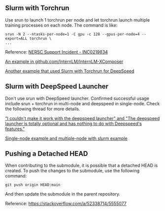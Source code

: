 ## Slurm with Torchrun
Use srun to launch 1 torchrun per node and let torchrun launch multiple training processes on each node. The command is like:

```
srun -N 2 --ntasks-per-node=1 -C gpu -c 128 --gpus-per-node=4 --export=ALL torchrun \
...
```

Reference: [NERSC Support Incident - INC0219834](https://nersc.servicenowservices.com/nav_to.do?uri=%2Fincident.do%3Fsys_id%3Df0acdac21b02c610ac81a820f54bcb0a%26sysparm_stack%3Dincident_list.do%3Fsysparm_query%3Dactive%3Dtrue)

[An example in github.com/InternLM/InternLM-XComposer](https://github.com/InternLM/InternLM-XComposer/blob/04e0d530ece2d5b15fad6733ab7a375531e00c97/projects/ShareGPT4V/scripts/sharegpt4v/slurm_pretrain_7b.sh#L32)

[Another example that used Slurm with Torchrun for DeepSpeed](https://github.com/woojinsoh/Megatron-DeepSpeed-Slurm/blob/master/megatron_ds_mnmg.slurm)

## Slurm with DeepSpeed Launcher
Don't use srun with DeepSpeed launcher. Confirmed successful usage include srun + torchrun in multi-node and deepspeed in single-node. Check the following thread for more details.

["I couldn't make it work with the deepspeed launcher" and "The deepspeed launcher is totally optional and has nothing to do with Deepspeed's features."](https://github.com/microsoft/DeepSpeed/issues/2025)

[Single-node example and multiple-node with slurm example](https://github.com/bigscience-workshop/Megatron-DeepSpeed/?tab=readme-ov-file#gpt-pretraining)

## Pushing a Detached HEAD

When contributing to the submodule, it is possible that a detached HEAD is created. To push the changes to the submodule, use the following command:

```
git push origin HEAD:main
```

And then update the submodule in the parent repository.

Reference: https://stackoverflow.com/a/52338714/5555077